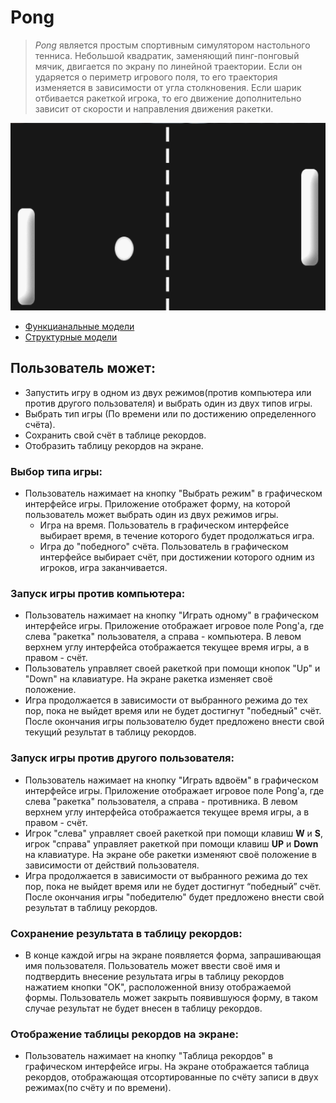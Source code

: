 # **Pong**
>   *Pong* является простым спортивным симулятором настольного тенниса. Небольшой квадратик, заменяющий пинг-понговый мячик, двигается по экрану по линейной траектории. Если он ударяется о периметр игрового поля, то его траектория изменяется в зависимости от угла столкновения. Если шарик отбивается ракеткой игрока, то его движение дополнительно зависит от скорости и направления движения ракетки. 

<img src="https://github.com/alexmarkovskii/lab1/blob/main/pong.gif" data-canonical-src="https://github.com/alexmarkovskii/lab1/blob/main/pong.gif" width="800" height="300" />

* [Функцианальные модели](docs/functions.md)
* [Структурные модели](docs/struct.md)

## Пользователь может:
- Запустить игру в одном из двух режимов(против компьютера или против другого пользователя) и выбрать один из двух типов игры.
- Выбрать тип игры (По времени или по достижению определенного счёта).
- Сохранить свой счёт в таблице рекордов.
- Отобразить таблицу рекордов на экране.

### Выбор типа игры:
- Пользователь нажимает на кнопку "Выбрать режим" в графическом интерфейсе игры.
Приложение отображет форму, на которой пользователь может выбрать один из двух режимов игры.
    - Игра на время. Пользователь в графическом интерфейсе выбирает время, в течение которого будет продолжаться игра.
    - Игра до "победного" счёта. Пользователь в графическом интерфейсе выбирает счёт, при достижении которого одним из игроков, игра заканчивается.

### Запуск игры против компьютера:
- Пользователь нажимает на кнопку "Играть одному" в графическом интерфейсе игры.
Приложение отображает игровое поле Pong'а, где слева "ракетка" пользователя, а справа - компьютера. В левом верхнем углу интерфейса отображается текущее время игры, а в правом - счёт. 
 - Пользователь управляет своей ракеткой при помощи кнопок "Up" и "Down" на клавиатуре. На экране ракетка изменяет своё положение.
 - Игра продолжается в зависимости от выбранного режима до тех пор, пока не выйдет время или не будет достигнут "победный" счёт. После окончания игры пользователю будет предложено внести свой текущий результат в таблицу рекордов.

### Запуск игры против другого пользователя:
- Пользователь нажимает на кнопку "Играть вдвоём" в графическом интерфейсе игры.
Приложение отображает игровое поле Pong'а, где слева "ракетка" пользователя, а справа - противника. В левом верхнем углу интерфейса отображается текущее время игры, а в правом - счёт. 
- Игрок "слева" управляет своей ракеткой при помощи клавиш **W** и **S**, игрок "справа" управляет ракеткой при помощи клавиш **UP** и **Down** на клавиатуре. На экране обе ракетки изменяют своё положение в зависимости от действий пользователя.
- Игра продолжается в зависимости от выбранного режима до тех пор, пока не выйдет время или не будет достигнут “победный” счёт. После окончания игры "победителю" будет предложено внести свой результат в таблицу рекордов.

### Сохранение результата в таблицу рекордов:
- В конце каждой игры на экране появляется форма, запрашивающая имя пользователя.
Пользователь может ввести своё имя и подтвердить внесение результата игры в таблицу рекордов нажатием кнопки "OK", расположенной внизу отображаемой формы.
Пользователь может закрыть появившуюся форму, в таком случае результат не будет внесен в таблицу рекордов.

### Отображение таблицы рекордов на экране:
- Пользователь нажимает на кнопку "Таблица рекордов" в графическом интерфейсе игры.
На экране отображается таблица рекордов, отображающая отсортированные по счёту записи в двух режимах(по счёту и по времени). 
